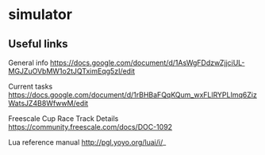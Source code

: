 simulator
=========

Useful links
-------------------------  
  General info
    https://docs.google.com/document/d/1AsWgFDdzwZjjciUL-MGJZuOVbMW1o2tJQTximEqg5zI/edit
    
  Current tasks
    https://docs.google.com/document/d/1rBHBaFQqKQum_wxFLlRYPLImq6ZizWatsJZ4B8WfwwM/edit
  
  Freescale Cup Race Track Details
    https://community.freescale.com/docs/DOC-1092
    
  Lua reference manual
    http://pgl.yoyo.org/luai/i/_
